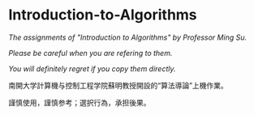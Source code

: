 # Introduction-to-Algorithms

*The assignments of "Introduction to Algorithms" by Professor Ming Su.*

*Please be careful when you are refering to them.*

*You will definitely regret if you copy them directly.*

南開大学計算機与控制工程学院蘇明教授開設的“算法導論”上機作業。

謹慎使用，謹慎参考；選択行為，承担後果。
